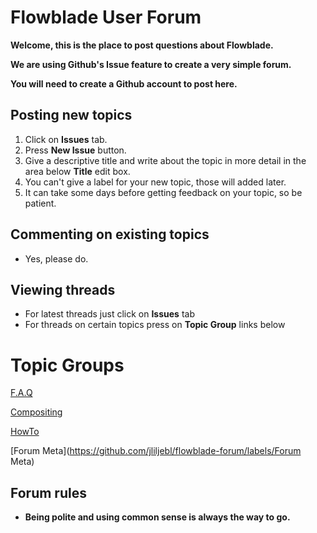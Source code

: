 # Flowblade User Forum

**Welcome, this is the place to post questions about Flowblade.**

**We are using Github's Issue feature to create a very simple forum.**

**You will need to create a Github account to post here.**

## Posting new topics
1. Click on **Issues** tab.
2. Press **New Issue** button.
3. Give a descriptive title and write about the topic in more detail in the area below **Title** edit box.
4. You can't give a label for your new topic, those will added later.
5. It can take some days before getting feedback on your topic, so be patient.

## Commenting on existing topics
  * Yes, please do.

## Viewing threads
  * For latest threads just click on **Issues** tab
  * For threads on certain topics press on **Topic Group** links below

# Topic Groups
  [F.A.Q](https://github.com/jliljebl/flowblade-forum/labels/F.A.Q)
  
  [Compositing](https://github.com/jliljebl/flowblade-forum/issues?q=is%3Aopen+is%3Aissue+label%3ACompositing)
  
  [HowTo](https://github.com/jliljebl/flowblade-forum/labels/HowTo)
  
  [Forum Meta](https://github.com/jliljebl/flowblade-forum/labels/Forum Meta)
  
  ## Forum rules
  * **Being polite and using common sense is always the way to go.**

  
  
